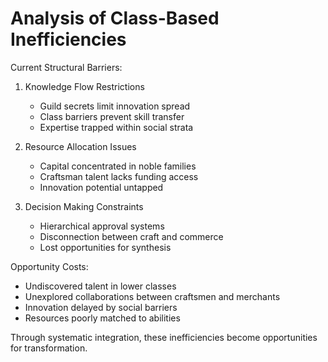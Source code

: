 # Analysis of Class-Based Inefficiencies

Current Structural Barriers:

1. Knowledge Flow Restrictions
   - Guild secrets limit innovation spread
   - Class barriers prevent skill transfer
   - Expertise trapped within social strata

2. Resource Allocation Issues
   - Capital concentrated in noble families
   - Craftsman talent lacks funding access
   - Innovation potential untapped

3. Decision Making Constraints
   - Hierarchical approval systems
   - Disconnection between craft and commerce
   - Lost opportunities for synthesis

Opportunity Costs:
- Undiscovered talent in lower classes
- Unexplored collaborations between craftsmen and merchants
- Innovation delayed by social barriers
- Resources poorly matched to abilities

Through systematic integration, these inefficiencies become opportunities for transformation.